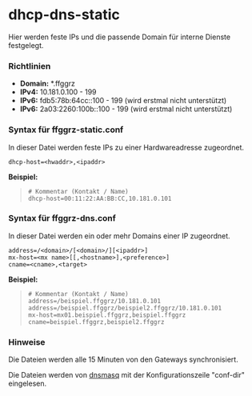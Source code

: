 # dhcp-dns-static

Hier werden feste IPs und die passende Domain für interne Dienste festgelegt.

### Richtlinien

- **Domain:** *.ffggrz
- **IPv4:** 10.181.0.100 - 199
- **IPv6:** fdb5:78b:64cc::100 - 199 (wird erstmal nicht unterstützt)
- **IPv6:** 2a03:2260:100b::100 - 199 (wird erstmal nicht unterstützt)

### Syntax für ffggrz-static.conf

In dieser Datei werden feste IPs zu einer Hardwareadresse zugeordnet.

`dhcp-host=<hwaddr>,<ipaddr>`

__Beispiel:__  
> `# Kommentar (Kontakt / Name)`  
> `dhcp-host=00:11:22:AA:BB:CC,10.181.0.101` 

### Syntax für ffggrz-dns.conf

In dieser Datei werden ein oder mehr Domains einer IP zugeordnet.

`address=/<domain>/[<domain>/][<ipaddr>]`  
`mx-host=<mx name>[[,<hostname>],<preference>]`  
`cname=<cname>,<target>`  


__Beispiel:__  
> `# Kommentar (Kontakt / Name)`  
> `address=/beispiel.ffggrz/10.181.0.101`  
> `address=/beispiel.ffggrz/beispiel2.ffggrz/10.181.0.101`  
> `mx-host=mx01.beispiel.ffggrz,beispiel.ffggrz`  
> `cname=beispiel.ffggrz,beispiel2.ffggrz`  


### Hinweise

Die Dateien werden alle 15 Minuten von den Gateways synchronisiert.

Die Dateien werden von [dnsmasq](http://www.thekelleys.org.uk/dnsmasq/docs/dnsmasq-man.html) mit der Konfigurationszeile "conf-dir" eingelesen.

